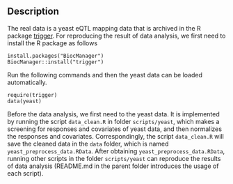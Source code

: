 ## Description 

The real data is a yeast eQTL mapping data that is archived in the R package [trigger](https://rdrr.io/bioc/trigger/man/yeast.html). 
For reproducing the result of data analysis, we first need to install the R package as follows 
```
install.packages("BiocManager")
BiocManager::install("trigger")
```
Run the following commands and then the yeast data can be loaded automatically.
```
require(trigger)
data(yeast)
```
Before the data analysis, we first need to the yeast data. It is implemented by running the script <code>data_clean.R</code> in folder <code>scripts/yeast</code>, 
which makes a screening for responses and covariates of yeast data, and then normalizes the responses and covariates. Correspondingly, the script <code>data_clean.R</code> will save the cleaned data in the <code>data</code> folder, which is named <code>yeast_preprocess_data.RData</code>. After obtaining <code>yeast_preprocess_data.RData</code>, running other scripts in the folder <code>scripts/yeast</code> can reproduce the results of data analysis (README.md in the parent folder introduces the usage of each script). 